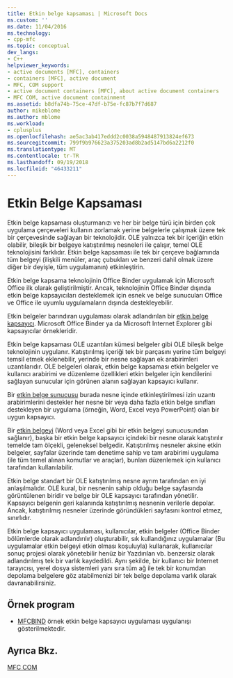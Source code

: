 ```yaml
---
title: Etkin belge kapsaması | Microsoft Docs
ms.custom: ''
ms.date: 11/04/2016
ms.technology:
- cpp-mfc
ms.topic: conceptual
dev_langs:
- C++
helpviewer_keywords:
- active documents [MFC], containers
- containers [MFC], active document
- MFC, COM support
- active document containers [MFC], about active document containers
- MFC COM, active document containment
ms.assetid: b8dfa74b-75ce-47df-b75e-fc87b7f7d687
author: mikeblome
ms.author: mblome
ms.workload:
- cplusplus
ms.openlocfilehash: ae5ac3ab417eddd2c0038a5948487913824ef673
ms.sourcegitcommit: 799f9b976623a375203ad8b2ad5147bd6a2212f0
ms.translationtype: MT
ms.contentlocale: tr-TR
ms.lasthandoff: 09/19/2018
ms.locfileid: "46433211"
---
```

# <a name="active-document-containment"></a>Etkin Belge Kapsaması

Etkin belge kapsaması oluşturmanızı ve her bir belge türü için birden çok uygulama çerçeveleri kullanın zorlamak yerine belgelerle çalışmak üzere tek bir çerçevesinde sağlayan bir teknolojidir. OLE yalnızca tek bir içeriğin etkin olabilir, bileşik bir belgeye katıştırılmış nesneleri ile çalışır, temel OLE teknolojisini farklıdır. Etkin belge kapsaması ile tek bir çerçeve bağlamında tüm belgeyi (ilişkili menüler, araç çubukları ve benzeri dahil olmak üzere diğer bir deyişle, tüm uygulamanın) etkinleştirin.

Etkin belge kapsama teknolojinin Office Binder uygulamak için Microsoft Office ilk olarak geliştirilmiştir. Ancak, teknolojinin Office Binder dışında etkin belge kapsayıcıları desteklemek için esnek ve belge sunucuları Office ve Office ile uyumlu uygulamaların dışında destekleyebilir.

Etkin belgeler barındıran uygulaması olarak adlandırılan bir [etkin belge kapsayıcı](../mfc/active-document-containers.md). Microsoft Office Binder ya da Microsoft Internet Explorer gibi kapsayıcılar örnekleridir.

Etkin belge kapsaması OLE uzantıları kümesi belgeler gibi OLE bileşik belge teknolojinin uygulanır. Katıştırılmış içeriği tek bir parçasını yerine tüm belgeyi temsil etmek eklenebilir, yerinde bir nesne sağlayan ek arabirimleri uzantılarıdır. OLE belgeleri olarak, etkin belge kapsaması etkin belgeler ve kullanıcı arabirimi ve düzenleme özellikleri etkin belgeler için kendilerini sağlayan sunucular için görünen alanın sağlayan kapsayıcı kullanır.

Bir [etkin belge sunucusu](../mfc/active-document-servers.md) burada nesne içinde etkinleştirilmesi izin uzantı arabirimlerini destekler her nesne bir veya daha fazla etkin belge sınıfları destekleyen bir uygulama (örneğin, Word, Excel veya PowerPoint) olan bir uygun kapsayıcı.

Bir [etkin belgeyi](../mfc/active-documents.md) (Word veya Excel gibi bir etkin belgeyi sunucusundan sağlanır), başka bir etkin belge kapsayıcı içindeki bir nesne olarak katıştırılır temelde tam ölçekli, geleneksel belgedir. Katıştırılmış nesneler aksine etkin belgeler, sayfalar üzerinde tam denetime sahip ve tam arabirimi uygulama (ile tüm temel alınan komutlar ve araçlar), bunları düzenlemek için kullanıcı tarafından kullanılabilir.

Etkin belge standart bir OLE katıştırılmış nesne ayrım tarafından en iyi anlaşılmalıdır. OLE kural, bir nesnenin sahip olduğu belge sayfasında görüntülenen biridir ve belge bir OLE kapsayıcı tarafından yönetilir. Kapsayıcı belgenin geri kalanında katıştırılmış nesnenin verilerle depolar. Ancak, katıştırılmış nesneler üzerinde göründükleri sayfasını kontrol etmez, sınırlıdır.

Etkin belge kapsayıcı uygulaması, kullanıcılar, etkin belgeler (Office Binder bölümlerde olarak adlandırılır) oluşturabilir, sık kullandığınız uygulamalar (Bu uygulamalar etkin belgeyi etkin olması koşuluyla) kullanarak, kullanıcılar sonuç projesi olarak yönetebilir henüz bir Yazdırılan vb. benzersiz olarak adlandırılmış tek bir varlık kaydedildi. Aynı şekilde, bir kullanıcı bir Internet tarayıcısı, yerel dosya sistemleri yanı sıra tüm ağ ile tek bir konumdan depolama belgelere göz atabilmenizi bir tek belge depolama varlık olarak davranabilirsiniz.

## <a name="sample-programs"></a>Örnek program

- [MFCBIND](../visual-cpp-samples.md) örnek etkin belge kapsayıcı uygulaması uygulanışı gösterilmektedir.

## <a name="see-also"></a>Ayrıca Bkz.

[MFC COM](../mfc/mfc-com.md)


